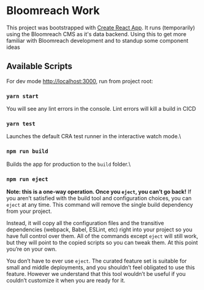 # Bloomreach Work

This project was bootstrapped with [Create React App](https://github.com/facebook/create-react-app). It runs (temporarily) using the Bloomreach CMS as it's data backend. Using this to get more familiar with Bloomreach development and to standup some component ideas

## Available Scripts

For dev mode [http://localhost:3000](http://localhost:3000), run from project root:
### `yarn start`

You will see any lint errors in the console. Lint errors will kill a build in CICD

### `yarn test`
Launches the default CRA test runner in the interactive watch mode.\

### `npm run build`
Builds the app for production to the `build` folder.\

### `npm run eject`
**Note: this is a one-way operation. Once you `eject`, you can’t go back!**
If you aren’t satisfied with the build tool and configuration choices, you can `eject` at any time. This command will remove the single build dependency from your project.

Instead, it will copy all the configuration files and the transitive dependencies (webpack, Babel, ESLint, etc) right into your project so you have full control over them. All of the commands except `eject` will still work, but they will point to the copied scripts so you can tweak them. At this point you’re on your own.

You don’t have to ever use `eject`. The curated feature set is suitable for small and middle deployments, and you shouldn’t feel obligated to use this feature. However we understand that this tool wouldn’t be useful if you couldn’t customize it when you are ready for it.

